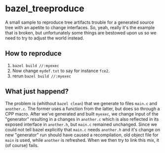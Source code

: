 # bazel_treeproduce

A small sample to reproduce tree artifacts trouble for a generated source tree with an apetite to change interfaces. So, yeah, really it's the example that is broken, but unfortunately some things are bestowed upon us so we need to try to adjust the world instead.

## How to reproduce

1. `bazel build //:myexec`
2. Now change `mydef.txt` to say for instance `fce2`.
3. rerun `bazel build //:myexec`

## What just happend?

The problem is (whithout `bazel clean`) that we generate to files `main.c` and `another.c`. The former uses a function from the latter, but does so through a CPP macro. After we've generated and built `myexec`, we change input of the "generator" resulting in a changes in `another.c` which is also reflected in its exposed interface in `another.h`, but `main.c` remained unchanged. Since we could not tell bazel explicitly that `main.c` needs `another.h` and it's change on new "generator" run should have caused a recompilation, old object file for `main` is used, while `another` is refreshed. When we then try to link this mix, it (of course) fails.
